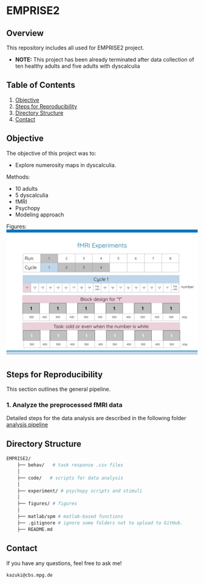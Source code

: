 # EMPRISE2

## Overview

This repository includes all used for EMPRISE2 project.
- **NOTE:** This project has been already terminated after data collection of ten healthy adults and five adults with dyscalculia

## Table of Contents

1. [Objective](#objective)
2. [Steps for Reproducibility](#steps-for-reproducibility)
3. [Directory Structure](#directory-structure)
4. [Contact](#contact)


## Objective

The objective of this project was to:
- Explore numerosity maps in dyscalculia.

Methods:
- 10 adults
- 5 dyscalculia
- fMRI
- Psychopy
- Modeling approach

Figures:
![Stimuli](figures/exp_figure.jpg)

## Steps for Reproducibility

This section outlines the general pipeline.

### 1. Analyze the preprocessed fMRI data
Detailed steps for the data analysis are described in the following folder
[analysis pipeline](code/README.md)

## Directory Structure
```bash
EMPRISE2/
    ├── behav/   # task response .csv files
    │
    ├── code/   # scripts for data analysis 
    │
    ├── experiment/ # psychopy scripts and stimuli
    │
    ├── figures/ # figures
    │
    ├── matlab/spm # matlab-based functions 
    ├── .gitignore # ignore some folders not to upload to GitHub.
    ├── README.md
```

## Contact
If you have any questions, feel free to ask me!
 ```bash
kazuki@cbs.mpg.de
 ```
